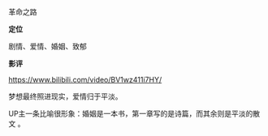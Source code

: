革命之路

**定位**

剧情、爱情、婚姻、致郁

**影评**

https://www.bilibili.com/video/BV1wz411i7HY/

梦想最终照进现实，爱情归于平淡。

UP主一条比喻很形象：婚姻是一本书，第一章写的是诗篇，而其余则是平淡的散文 。



